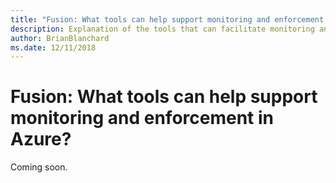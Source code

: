 ```yaml
---
title: "Fusion: What tools can help support monitoring and enforcement in Azure?"
description: Explanation of the tools that can facilitate monitoring and enforcement in Azure
author: BrianBlanchard
ms.date: 12/11/2018
---
```


# Fusion: What tools can help support monitoring and enforcement in Azure?

Coming soon.